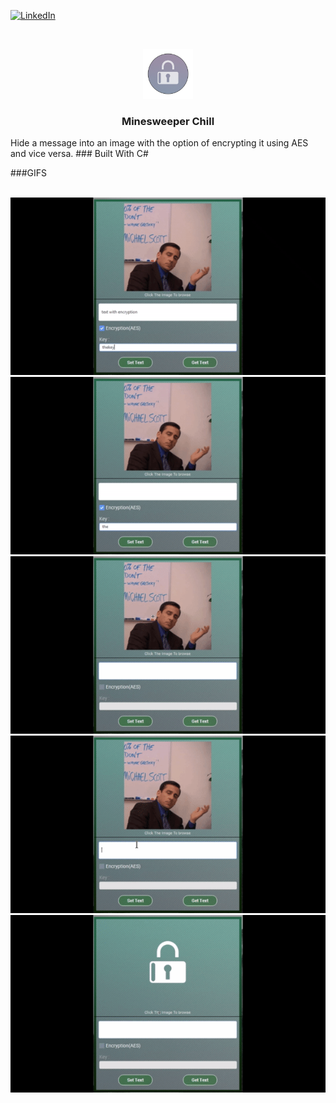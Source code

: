 [![LinkedIn][linkedin-shield]][linkedin-url]



<!-- PROJECT LOGO -->
<br />
<p align="center">
  <a href="https://github.com/it2121/secretMessage/">
    <img src="logo1.png" alt="Logo" width="80" height="80">
  </a>

  <h3 align="center">Minesweeper Chill</h3>
Hide a message into an image with the option of encrypting it using AES and vice versa. 
### Built With C# 

###GIFS


</br>
<img src="m1.gif"></img>
<img src="m2.gif"></img>
<img src="m3.gif"></img>
<img src="m4.gif"></img>
<img src="m5.gif"></img>


[linkedin-shield]: https://img.shields.io/badge/-LinkedIn-black.svg?style=flat-square&logo=linkedin&colorB=555
[linkedin-url]: https://www.linkedin.com/in/it2121/

